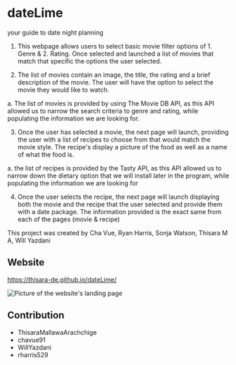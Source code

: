 # dateLime
your guide to date night planning

1. This webpage allows users to select basic movie filter options of 1. Genre & 2. Rating. Once selected and launched a list of movies that match that specific the options the user selected. 

2. The list of movies contain an image, the title, the rating and a brief description of the movie. The user will have the option to select the movie they would like to watch.
  
  a. The list of movies is provided by using The Movie DB API, as this API allowed us to narrow the search criteria to genre and rating, while populating the information we are looking for.

3. Once the user has selected a movie, the next page will launch, providing the user with a list of recipes to choose from that would match the movie style. The recipe's display a picture of the food as well as a name of what the food is. 

  a. the list of recipes is provided by the Tasty API, as this API allowed us to narrow down the dietary option that we will install later in the program, while populating the information we are looking for

4. Once the user selects the recipe, the next page will launch displaying both the movie and the recipe that the user selected and provide them with a date package. The information provided is the exact same from each of the pages (movie & recipe)

This project was created by Cha Vue, Ryan Harris, Sonja Watson, Thisara M A, Will Yazdani

## Website

https://thisara-de.github.io/dateLime/


<img src="assets\images\Screenshot-landing page.png" alt="Picture of the website's landing page"/>


## Contribution

* ThisaraMallawaArachchige
* chavue91
* WillYazdani
* rharris529

 
